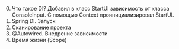 0. Что такое DI?
   Добавил в класс StartUI зависимость от класса ConsoleInput.
   С помощью Context проинициализировал StartUI.
1. Spring DI. Запуск
2. Сканирование проекта
3. @Autowired. Внедрение зависимости
4. Время жизни (Scope)  